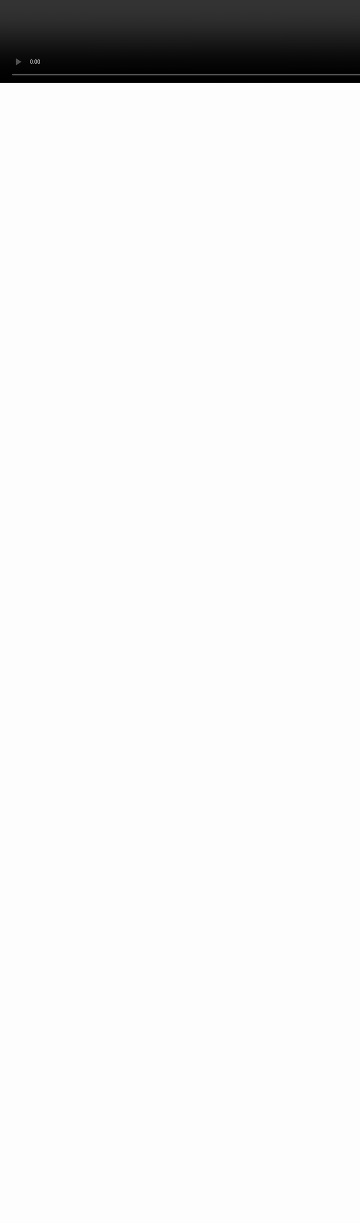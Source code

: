 #
## How to assemble open source hardware electronics projects
<video style="width:200%;left:0px;top:0px;position:absolute;" controls=false autoplay=true loop=true src=../images/generative_circuit.mp4 />
<h1 class=box_textshadow style="left:200px;top:100px;position:absolute;color:white" >Making Electronics</h1>
<h2 class=box_textshadow style="left:470px;top:200px;position:absolute;color:white" >by Kaspar Emanuel</h2>
<h6 class=box_textshadow style="left:800px;top:600px;position:absolute;color:white" >animation: <a style=color:inherit; href=https://twitter.com/ExUtumno>@ExUtumno</a></h6>

???

 - Hello, my name is kaspar and I am here to talk to you about how to make electronics projects

---
<img src=images/cad.svg class=fullscreen />

???


- The way circuits are generally designed is using using electronic design automation tools such as KiCad and gEDA
- You draw out a schematic, which is a sort of map where you want all your connections to go.
- And then place them onto a model of a board and route the connections your previously defined
- Once you make a design you can share this with people, and in theory someone should be able to replicate it.
- So that's what we call open hardware.

---

# Open Hardware is growing!

<table>
<thead>
<tr class="header">
<th align="left"></th>
<th align="left">Feb 2017</th>
<th align="left">Feb 2018</th>
<th align="left">Oct 2018</th>
</tr>
</thead>
<tbody>
<tr class="odd">
<td align="left">KiCad projects on GitHub</td>
<td align="left">3000</td>
<td align="left">5500</td>
<td align="left">4700</td>
</tr>
<tr class="even">
<td align="left">Eagle projects on GitHub</td>
<td align="left">7000</td>
<td align="left">12000</td>
<td align="left">10300</td>
</tr>
<tr class="odd">
<td align="left">Shared projects on OshPark</td>
<td align="left">9000</td>
<td align="left">13000</td>
<td align="left">16500</td>
</tr>
</tbody>
</table>
<br>
Hackaday.io, blogs, etc...

???

- And it's growing!
- I gave a presentation at the last FOSDEM and took a rough survey and did the same again last week
- And there are other places to put up projects as well


---

<img style=width:100% src=images/PCB_design_and_realisation_smt_and_through_hole.png>

???

- What I will focus on in this talk, is how to go from a design, the output of an electronic design automation tool, to a real, assembled working circuit


---

## Solderless Breadboard

<img class=fullscreen src=images/breadboard.svg />

???

- Electronics is completely and utterly about making connections
- And the only way to get better at knowing what connections to make is to try it out
- This is called a breadboard and it's the best way to get started learning about electronics
- You can plug different components in, and see what happens
- The one thing that trips people up is that from the outside you can't see where the connections are being made for you when to plug things in so this picture of the inside is really valuable to take a look at before you start
- But otherwise, just go for it. We generally work with low voltage, low current, so the worst thing that can happen is that some components burn up

- I am not your electronic engineer, don't sue me

---

## Proto / Vero / Strip Board
<img width=49% src=images/proto2.jpg />
<img width=49% src=images/proto1.jpg />

???

- If you want things to be more permananent
- You can move to a what's called protoboard, veroboard or strip board
- Here you can solder on your components and define the connections through solder or by removing bits of copper track

---

## Printed Circuit Board Etching

<img class=fullscreen src=images/etching.svg />

???

- But of course, this get tedious so etching connections into copper-clad fiberglass can be much less tedious
- You can do this at home, you print onto a copper-clad board which will resist an acidic bath and leave you with just the connections that you want

---

## Gerber Files

<img src=images/tracespace.png width=100% />

???

- What you are looking for in an OSHW project are the gerber files
- These describe the printed circuit board design
- And what you'll find if you look at the gerber files of a typical OSHW electronics project
- You will see multiple layers
- Tiny drills
- A solder resit and a silkscreen layer

---

- **FR4**
<font size=4>
- CEM3
- Aliminium


<font size=6>

- 1.8mm
- 1.6mm
<font size=4>
- 1.0mm
- 0.8mm



<img style=float:right src=images/fr4.jpg />

---

# Copper (Cu)

<img style=width:500px src=images/copper_clad.jpg>

---
## Printed Circuit Board Etching

<img class=fullscreen src=images/etching.svg />

---


# Mask


<img src=images/pcb_colours.jpg style=width:100%>

---

<div style=display:flex;justify-content:space-around;>
<div>
<h1>Silkscreen
</div>

<div>
<img style=height:600px; src=images/musk.png >
</div>
</div>


---

# Drills

<img src=images/drill.jpeg style=width:20%>
<img src=images/drill2.jpeg style=width:20%>
<img src=images/drill3.jpeg style=width:30%>
<img src=images/drill4.jpeg style=width:30%>

---

<img class=fullscreen src=images/manufacture.svg />

???

- So, for these you really need an industrial process
- On the whole they use a similar etching process to what you can do at home but they have a lot more accurary and they have further steps which are harder to do at home
- You get a nice silkscreen or ident layer which help you see where components are supposed to go, you get solder resist which helps you keep the solder where it needs to be
- You have much more accurate drillng and the drills themselves are internally plated through electro-plating, so they can make connections between layers
- And you can have many more layers laminated together


---
# PCB Batching Services

<div style=display:flex>
<div style=width:50%>
<li> Accutrace PCB4U
<li> Advanced Circuits (4PCB)</li>
<li> Aisler.net
<li> ALLPCB
<li> AP Circuits
<li> BasicPCB
<li> Bay Area Circuits
<li> Bittele (7pcb)
<li> Breadboard Killer
<li> Dirty PCBs
<li> EasyEDA
<li> Elecrow
<li> Eurocircuits
</div>
<div>
<li> ExpressPCB
<li> ITEAD Studio
<li> OSH Park
<li> PCB Zone
<li> PCB-POOL
<li> PCBCART
<li> PCBJOINT
<li> PCBWay
<li> Ragworm
<li> Seeed Studio
<li> ShenZhen2U
<li> Smart Prototyping
<li> U&I (quickturnpcb)
</div>
</div>

???

- And it's cheap
- There are so many places where you can order your PCBs these days and get them within a few weeks for under 20 euros, it's pretty insane compared to 10 years ago

---

<div style=display:flex;justify-content:center;width:100%>
<img src=../images/kit.jpg style=height:600px>
</div>


???

- But the PCB is only part of the puzzle
- We also need to know what components to buy


---

<img src=images/bom.png class=fullscreen>

???

- So when looking at an open source electronics project
- We look for the bill-of-materials
- A spreadsheet that defines exactly what components we want to buy

---


<img class=fullscreen src=../images/kitspace_full.svg>

???

- I went even further with this idea and made a platform where people upload complete sets of gerber files plus bills of materials, and it's really clear how to get all the parts

---

<img src=images/resistors.svg class=fullscreen />

???

- Let's quickly go over the most typical parts and what they look like
- These are resistors
- On the left is a through-hole and on the right is a surface mount one

---

<img src=images/capacitors.svg class=fullscreen />

???

- Capacitors come in more varied shapes and sizes
- You also get really tiny surface mount ones
- Generally, these bigger ones are electrolytic and you have to watch out to put them in the right way round or they go pop

---

<img src=images/inductors.svg class=fullscreen />

???

- Inductors are really just coils of wires
- Often with a ferrite core
- But they have some very interesting electro-magnetic properties

---

<img src=images/diodes.svg class=fullscreen />

???

- Diodes come in a lot of different shapes too, but most people will be familiar with our light emitting diodes or also known as LEDs

---

<img src=images/transistors.svg class=fullscreen />

???

- Transistors, generally come in little black packages and have three legs, maybe another leg if they need to dissipate a lot of heat

---

<img src=images/ics.svg class=fullscreen />

???
- Integrated circuits can be a wide variety of things
- they come in a really wide variety of sizes, but generally they will also have black packages, a lot legs and some white writing on them.
- They also come in through hole and surface mount.


---

<img src=images/populate.svg class=fullscreen />

???

- So now that our PCB has arrived, and we have the components and know which ones are which
- We want to go from a bare PCB to populated working circuit

---

<img width=35% src=images/blutack.jpg />
<img width=60% src=images/third-hand.jpg />

???

- The first step is to make sure you PCB stays in place
- You can use blutack or similar for most jobs
- The only anoying thing about it is that it kind of melts when the board gets hot
- So you might opt for something more advanced like this third hand kraken thing
- Of course there are even more professional tools than this


---

#Through-hole Soldering

<div style=display:flex;justify-content:space-between;>
<img style=height:300px src=images/soldering.gif />
<video style=height:300px controls=false autoplay=true loop=true src=images/solder.mp4 />
</div>


???

- Then we want to solder the components on
- With through hole components we stick the legs through the PCB
- And with any kind of soldering the trick is to apply heat to the pad on the PCB and the leg of your component and then add solder to it

---

<img src=images/soldering_basics.svg class=fullscreen>

???

- What you want to use is a soldering iron or station, not a gun, those are for plumbing and other metal work
- You want something with enough power, 20-60W will do, if it has temperature control then all the better
- Stay away from these cheapo solder holders where you just lean the iron onto them, you'll get burnt

- I would advise you use a chisel tip, pointed tips and others have their places but a chisel tip has the most wide application

- Soldering is all about getting heat into the thing you want to solder so a chisel tip actually helps to that faster and better

- So again, you heat the pad and the part, you add solder, keep the heat there for a while and let it cool down

- And after a bit of practice it's easy to spot typical soldering problems


---

#Solder and Flux

<img width=30% src=images/solder1.jpg />
<img width=30% src=images/solder_rosin.jpg />
<img width=30% src=images/flux_pen.jpg />
<img width=30% src=images/solder_paste.jpg />


???

- So the actually solder, it comes in these wires
- It comes leaded and unleaded and as a beginner you do want to start out with a leaded solder, because it's easier to work with
- You want to use a thinner wire for most things, unless you are soldering on bigger pins in which case you want a thicker one
- Solder wire is normally flux core, so flux helps dissipate oxidation layers so really helps your solder flow
- And you can get separate flux as well and you might want to selectively apply that in places before you solder

---

<img src=images/soldering_gnu.svg class=fullscreen />

???

- One tip that really helped me out when I was starting out
- Get as comfortable as possible
- Really lean over and slouch and get relaxed, take all the weight of your body and it makes it much easier to keep your hand steady
- And of course, good lighting is crucial and use magnification when you feel you need to see better



---

Surface mount technology (SMT) or Surface mount device (SMD)

<div style=display:flex;justify-content:space-between;>
<img style=width:100% src=images/smd_easy.jpg />
<img width=100% src=images/soldering_smd.gif />
</div>


???

- And don't be afraid of surface mount components
- Surface mount just means that there are no holes for the legs in the boards
- Surface mount components can be quite large and easily hand-soldered

---

<img src=images/smd_sizes.svg class=fullscreen />


???

- The crucial thing really is the size of the components
- And once it gets to below 0603 metric then I struggle to hand solder without magnification and it's generally a pain
- If your integrated circuits don't have legs then I would recommend you upgrade your process a bit

---

Reflow soldering

<div>
<img style="height:300px" src=images/reflow.gif />
<img style="height:300px" src=images/oven.jpg />
</div>

<div width=100% style=font-size:15px;>
</div>

<div style=font-size:15px>animation: ch00ftech.com<div>

???

- So if you are dealing with a lot of smalle components, or if are making more than one board, you typically want to use a reflow process.
- You apply solder paste, site the component on top and heat it up.
- Often people hack toaster ovens to have more control over the temperature curve
- They probably have one of these at your local hackspace, and if not you should make one

---

# FPGA E-Ink Controller


<img src=images/ice40_eink.jpg width=70%>


---

# AAduino
## An AA sized ISM radio Arduino clone
<img src=images/aaduino.jpg>

---

# 8Bitmixtape
## lo-fi 8Bit synthesizer based on the ATTINY85
<img src=images/8bitmixtape.gif>



---

## Learn more at your local hackspace!

<img style="height:100px" src=images/hackspace.png />
<img style="height:100px" src=images/london_hackspace.png />
<img style="height:100px" src=images/nottinghack.png />
<img style="height:100px" src=images/hacman.jpg />

<img style=height:350px src=images/hsbxl.png>

???

- If you are interested in doing this, you should check out your local hackspace and learn how.
- They will have a lot of other cool tools like a laser cutter and 3d printer so go check them out

---

# If you like electronics:

- kitspace.org
- awesome-electronics list: git.io/vNdO9


<font size=3>

Image credits

- http://ch00ftech.com/2013/06/11/getting-itty-bitty-with-the-ice-breaker-2-0/
- Bleep Drum Kit with MIDI - CC-BY-SA SparkFun Electronics
- PCB_design_and_realisation_smt_and_through_hole - Public Domain - Wikipedia User:Mike1024
- Levitating, Meditating, Flute-playing Gnu GNU - GNU Free Documentation License - FSF
- Testing Level Converter - CC-BY-SA - https://www.flickr.com/photos/rocketnumbernine/3428648965
